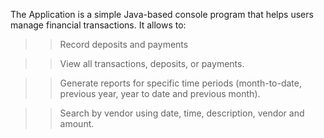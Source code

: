 The Application is a simple Java-based console program that helps users manage financial transactions. It allows to:

>> Record deposits and payments

>> View all transactions, deposits, or payments.

>> Generate reports for specific time periods (month-to-date, previous year, year to date and previous month).

>> Search by vendor  using date, time, description, vendor and amount.
